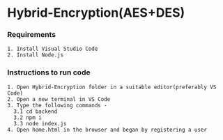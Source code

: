 # Hybrid-Encryption(AES+DES)
### Requirements
```
1. Install Visual Studio Code
2. Install Node.js
```
### Instructions to run code
```
1. Open Hybrid-Encryption folder in a suitable editor(preferably VS Code)
2. Open a new terminal in VS Code 
3. Type the following commands -
  3.1 cd backend
  3.2 npm i
  3.3 node index.js
4. Open home.html in the browser and began by registering a user
```
